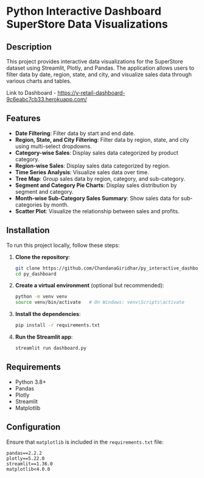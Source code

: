 # Python Interactive Dashboard SuperStore Data Visualizations

## Description

This project provides interactive data visualizations for the SuperStore dataset using Streamlit, Plotly, and Pandas. The application allows users to filter data by date, region, state, and city, and visualize sales data through various charts and tables.

Link to Dashboard - https://y-retail-dashboard-9c6eabc7cb33.herokuapp.com/

## Features

- **Date Filtering**: Filter data by start and end date.
- **Region, State, and City Filtering**: Filter data by region, state, and city using multi-select dropdowns.
- **Category-wise Sales**: Display sales data categorized by product category.
- **Region-wise Sales**: Display sales data categorized by region.
- **Time Series Analysis**: Visualize sales data over time.
- **Tree Map**: Group sales data by region, category, and sub-category.
- **Segment and Category Pie Charts**: Display sales distribution by segment and category.
- **Month-wise Sub-Category Sales Summary**: Show sales data for sub-categories by month.
- **Scatter Plot**: Visualize the relationship between sales and profits.

## Installation

To run this project locally, follow these steps:

1. **Clone the repository**:
    ```sh
    git clone https://github.com/ChandanaGiridhar/py_interactive_dashboard.git
    cd py_dashboard
    ```

2. **Create a virtual environment** (optional but recommended):
    ```sh
    python -m venv venv
    source venv/bin/activate   # On Windows: venv\Scripts\activate
    ```

3. **Install the dependencies**:
    ```sh
    pip install -r requirements.txt
    ```

4. **Run the Streamlit app**:
    ```sh
    streamlit run dashboard.py
    ```

## Requirements

- Python 3.8+
- Pandas
- Plotly
- Streamlit
- Matplotlib

## Configuration

Ensure that `matplotlib` is included in the `requirements.txt` file:
```plaintext
pandas==2.2.2
plotly==5.22.0
streamlit==1.36.0
matplotlib<4.0.0
